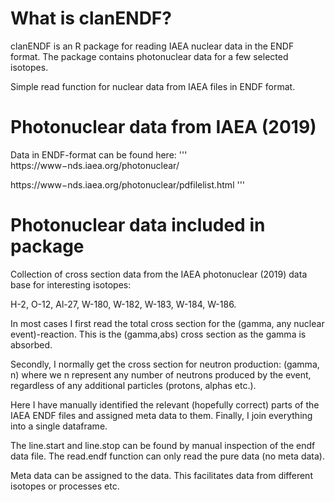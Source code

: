 # What is clanENDF?
clanENDF is an R package for reading IAEA nuclear data in the ENDF format.
The package contains photonuclear data for a few selected isotopes.

Simple read function for nuclear data from IAEA files in ENDF format.

# Photonuclear data from IAEA (2019)
Data in ENDF-format can be found here: 
'''
https://www−nds.iaea.org/photonuclear/

https://www−nds.iaea.org/photonuclear/pdfilelist.html
'''

# Photonuclear data included in package
Collection of cross section data from the IAEA photonuclear (2019)
data base for interesting isotopes:

H-2, O-12, Al-27, W-180, W-182, W-183, W-184, W-186.

In most cases I first read the total cross section for the
(gamma, any nuclear event)-reaction. This is the (gamma,abs)
cross section as the gamma is absorbed.

Secondly, I normally get the cross section for neutron production:
(gamma, n) where we n represent any number of neutrons produced by
the event, regardless of any additional particles (protons, alphas
etc.).

Here I have manually identified the relevant (hopefully correct)
parts of the IAEA ENDF files and assigned meta data to them. Finally,
I join everything into a single dataframe.

The line.start and line.stop can be found by manual inspection
of the endf data file. The read.endf function can only read
the pure data (no meta data).

Meta data can be assigned to the data. This facilitates
data from different isotopes or processes etc.



